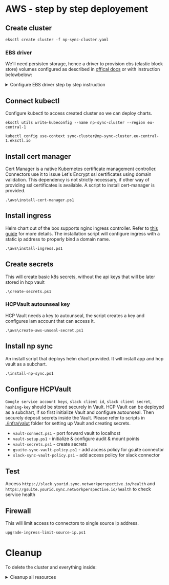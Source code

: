 # AWS - step by step deployement

## Create cluster

```
eksctl create cluster -f np-sync-cluster.yaml 
```

### EBS driver
We'll need persisten storage, hence a driver to provision ebs (elastic block store) volumes configured as described in [offical docs](https://docs.aws.amazon.com/eks/latest/userguide/ebs-csi.html) or with instruction belowbelow:


<details>
  <summary>Configure EBS driver step by step instruction</summary>     

#### enable oidc provider for the cluster

```
eksctl utils associate-iam-oidc-provider --region=eu-central-1 --cluster=np-sync-cluster --approve

```
#### Create service account for ebs driver
```
eksctl create iamserviceaccount `
    --name ebs-csi-controller-sa `
    --namespace kube-system `
    --cluster np-sync-cluster `
    --role-name AmazonEKS_EBS_CSI_DriverRole `
    --role-only `
    --attach-policy-arn arn:aws:iam::aws:policy/service-role/AmazonEBSCSIDriverPolicy `
    --approve

```
#### Get arn of the created account
```
aws iam get-role --role-name AmazonEKS_EBS_CSI_DriverRole --query 'Role.Arn' --output text

```
#### Install ebs driver
```
eksctl create addon --name aws-ebs-csi-driver --cluster np-sync-cluster --service-account-role-arn arn:aws:iam::111122223333:role/AmazonEKS_EBS_CSI_DriverRole --force
```
</details>

## Connect kubectl
Configure kubectl to access created cluster so we can deploy charts.
```
eksctl utils write-kubeconfig --name np-sync-cluster --region eu-central-1

kubectl config use-context sync-cluster@np-sync-cluster.eu-central-1.eksctl.io
```

## Install cert manager
Cert Manager is a native Kubernetes certificate management controller. Connectors use it to issue Let's Encrypt ssl certificates using domain validation. This dependency is not strictly necessary, if other way of providing ssl certificates is available. A script to install cert-manager is provided. 
```
.\aws\install-cert-manager.ps1
```

## Install ingress
Helm chart out of the box supports nginx ingress controller. 
Refer to [this guide](https://kubernetes.github.io/ingress-nginx/deploy/) for more details. The installation script will configure ingress with a static ip address to properly bind a domain name.
```
.\aws\install-ingress.ps1
```

## Create secrets
This will create basic k8s secrets, without the api keys that will be later stored in hcp vault
```
.\create-secrets.ps1
```
### HCPVault autounseal key
HCP Vault needs a key to autounseal, the script creates a key and configures iam account that can access it.
```
.\aws\create-aws-unseal-secret.ps1
```

## Install np sync
An install script that deploys helm chart provided. It will install app and hcp vault as a subchart.
```
.\install-np-sync.ps1
```

## Configure HCPVault
`Google service account keys`, `slack client id`, `slack client secret`, `hashing-key` should be stored securely in Vault. HCP Vault can be deployed as a subchart, if so first initialize Vault and configure autounseal. Then securely deposit secrets inside the Vault. Please refer to scripts in [./infra/valut](valut) folder for setting up Vault and creating secrets.

* `vault-connect.ps1` - port forward vault to localhost
* `vault-setup.ps1` - initialize & configure audit & mount points
* `vault-secrets.ps1` - create secrets
* `gsuite-sync-vault-policy.ps1` - add access policy for gsuite connector
* `slack-sync-vault-policy.ps1` - add access policy for slack connector

## Test
Access `https://slack.yourid.sync.networkperspective.io/health` and
`https://gsuite.yourid.sync.networkperspective.io/health` to check service health

## Firewall
This will limit access to connectors to single source ip address. 
```
upgrade-ingress-limit-source-ip.ps1
```

# Cleanup
To delete the cluster and everything inside:

<details>
  <summary>Cleanup all resources</summary>    

```
eksctl delete iamserviceaccount `
     --name ebs-csi-controller-sa `
     --namespace kube-system `
     --cluster np-sync-cluster 

eksctl delete cluster -f np-sync-cluster.yaml --disable-nodegroup-eviction  
```

<details>